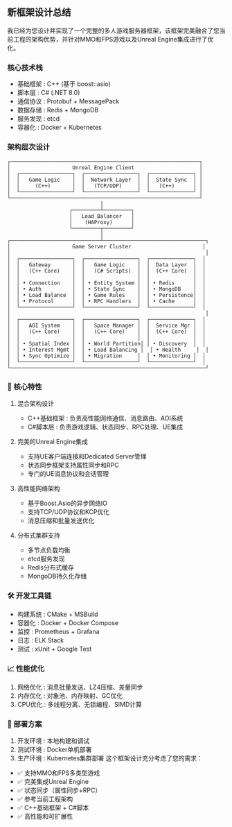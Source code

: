 ## 新框架设计总结
我已经为您设计并实现了一个完整的多人游戏服务器框架，该框架完美融合了您当前工程的架构优势，并针对MMO和FPS游戏以及Unreal Engine集成进行了优化。

### 核心技术栈
- 基础框架 : C++ (基于 boost::asio)
- 脚本层 : C# (.NET 8.0)
- 通信协议 : Protobuf + MessagePack
- 数据存储 : Redis + MongoDB
- 服务发现 : etcd
- 容器化 : Docker + Kubernetes

### 架构层次设计
```
┌─────────────────────────────────────────────────────────────┐
│                    Unreal Engine Client                     │
│  ┌─────────────────┐  ┌─────────────────┐  ┌──────────────┐ │
│  │   Game Logic    │  │  Network Layer  │  │  State Sync  │ │
│  │     (C++)       │  │   (TCP/UDP)     │  │   (C++)      │ │
│  └─────────────────┘  └─────────────────┘  └──────────────┘ │
└─────────────────────────────────────────────────────────────┘
                              │
                    ┌─────────┴─────────┐
                    │   Load Balancer   │
                    │    (HAProxy)      │
                    └─────────┬─────────┘
                              │
┌─────────────────────────────┴─────────────────────────────────┐
│                    Game Server Cluster                       │
│                                                               │
│  ┌─────────────────┐  ┌─────────────────┐  ┌──────────────┐  │
│  │   Gateway       │  │   Game Logic    │  │  Data Layer  │  │
│  │   (C++ Core)    │  │   (C# Scripts)  │  │  (C++ Core)  │  │
│  │                 │  │                 │  │              │  │
│  │ • Connection    │  │ • Entity System │  │ • Redis      │  │
│  │ • Auth          │  │ • State Sync    │  │ • MongoDB    │  │
│  │ • Load Balance  │  │ • Game Rules    │  │ • Persistence│  │
│  │ • Protocol      │  │ • RPC Handlers  │  │ • Cache      │  │
│  └─────────────────┘  └─────────────────┘  └──────────────┘  │
│                                                               │
│  ┌─────────────────┐  ┌─────────────────┐  ┌──────────────┐  │
│  │   AOI System    │  │   Space Manager │  │  Service Mgr │  │
│  │   (C++ Core)    │  │   (C++ Core)    │  │  (C++ Core)  │  │
│  │                 │  │                 │  │              │  │
│  │ • Spatial Index │  │ • World Partition│ │ • Discovery  │  │
│  │ • Interest Mgmt │  │ • Load Balancing │  │ • Health     │  │
│  │ • Sync Optimize │  │ • Migration     │  │ • Monitoring │  │
│  └─────────────────┘  └─────────────────┘  └──────────────┘  │
└───────────────────────────────────────────────────────────────┘
```

### 🎯 核心特性
1. 混合架构设计
   
   - C++基础框架 : 负责高性能网络通信、消息路由、AOI系统
   - C#脚本层 : 负责游戏逻辑、状态同步、RPC处理、UE集成
2. 完美的Unreal Engine集成
   
   - 支持UE客户端连接和Dedicated Server管理
   - 状态同步框架支持属性同步和RPC
   - 专门的UE消息协议和会话管理

3. 高性能网络架构
   
   - 基于Boost.Asio的异步网络IO
   - 支持TCP/UDP协议和KCP优化
   - 消息压缩和批量发送优化
4. 分布式集群支持
   
   - 多节点负载均衡
   - etcd服务发现
   - Redis分布式缓存
   - MongoDB持久化存储

### 🛠️ 开发工具链
- 构建系统 : CMake + MSBuild
- 容器化 : Docker + Docker Compose
- 监控 : Prometheus + Grafana
- 日志 : ELK Stack
- 测试 : xUnit + Google Test
### 📈 性能优化
1.
   网络优化 : 消息批量发送、LZ4压缩、差量同步
2.
   内存优化 : 对象池、内存映射、GC优化
3.
   CPU优化 : 多线程分离、无锁编程、SIMD计算
### 🔧 部署方案
1.
   开发环境 : 本地构建和调试
2.
   测试环境 : Docker单机部署
3.
   生产环境 : Kubernetes集群部署
这个框架设计充分考虑了您的需求：

- ✅ 支持MMO和FPS多类型游戏
- ✅ 完美集成Unreal Engine
- ✅ 状态同步（属性同步+RPC）
- ✅ 参考当前工程架构
- ✅ C++基础框架 + C#脚本
- ✅ 高性能和可扩展性